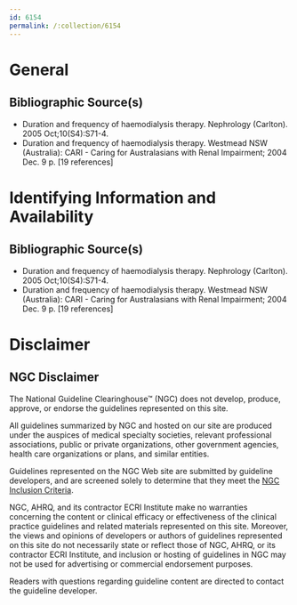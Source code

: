 ```yaml
---
id: 6154
permalink: /:collection/6154
---
```


# General

## Bibliographic Source(s)

- Duration and frequency of haemodialysis therapy. Nephrology (Carlton). 2005 Oct;10(S4):S71-4.
- Duration and frequency of haemodialysis therapy. Westmead NSW (Australia): CARI - Caring for Australasians with Renal Impairment; 2004 Dec. 9 p. [19 references]

# Identifying Information and Availability

## Bibliographic Source(s)

- Duration and frequency of haemodialysis therapy. Nephrology (Carlton). 2005 Oct;10(S4):S71-4.
- Duration and frequency of haemodialysis therapy. Westmead NSW (Australia): CARI - Caring for Australasians with Renal Impairment; 2004 Dec. 9 p. [19 references]

# Disclaimer

## NGC Disclaimer

The National Guideline Clearinghouse™ (NGC) does not develop, produce, approve, or endorse the guidelines represented on this site.

All guidelines summarized by NGC and hosted on our site are produced under the auspices of medical specialty societies, relevant professional associations, public or private organizations, other government agencies, health care organizations or plans, and similar entities.

Guidelines represented on the NGC Web site are submitted by guideline developers, and are screened solely to determine that they meet the [NGC Inclusion Criteria](/help-and-about/summaries/inclusion-criteria).

NGC, AHRQ, and its contractor ECRI Institute make no warranties concerning the content or clinical efficacy or effectiveness of the clinical practice guidelines and related materials represented on this site. Moreover, the views and opinions of developers or authors of guidelines represented on this site do not necessarily state or reflect those of NGC, AHRQ, or its contractor ECRI Institute, and inclusion or hosting of guidelines in NGC may not be used for advertising or commercial endorsement purposes.

Readers with questions regarding guideline content are directed to contact the guideline developer.

